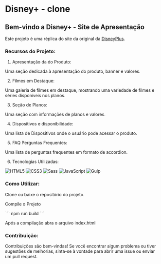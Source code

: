 # Disney+ - clone

## Bem-vindo a Disney+ - Site de Apresentação

Este projeto é uma réplica do site da original da [DisneyPlus](https://www.disneyplus.com/pt-br?cid=DSS-Search-Google-71700000075038504-&s_kwcid=AL!8468!3!576459364510!e!!g!!disney%20plus&gad_source=1&gclid=Cj0KCQiAw6yuBhDrARIsACf94RXoZFiTyWt3SZ24exlKfgp76zYMrxm63Un7Zv8R3TCsHxY-QC3km4YaAtKGEALw_wcB&gclsrc=aw.ds).

### **Recursos do Projeto:**

1. Apresentação da do Produto:

Uma seção dedicada à apresentação do produto, banner e valores.

2. Filmes em Destaque:

Uma galeria de filmes em destaque, mostrando uma variedade de filmes e séries disponíveis nos planos.

3. Seção de Planos:

Uma seção com informações de planos e valores.

4. Dispositivos e disponibilidade:

Uma lista de Dispositivos onde o usuário pode acessar o produto.

5. FAQ Perguntas Frequentes:

Uma lista de perguntas frequentes em formato de accordion.

6. Tecnologias Utilizadas:

![HTML5](https://img.shields.io/badge/html5-%23E34F26.svg?style=for-the-badge&logo=html5&logoColor=white)
![CSS3](https://img.shields.io/badge/css3-%231572B6.svg?style=for-the-badge&logo=css3&logoColor=white)
![Sass](https://img.shields.io/badge/sass-CC6699.svg?style=for-the-badge&logo=sass&logoColor=white)
![JavaScript](https://img.shields.io/badge/javascript-F7DF1E.svg?style=for-the-badge&logo=javascript&logoColor=white)
![Gulp](https://img.shields.io/badge/gulp-CF4647.svg?style=for-the-badge&logo=gulp&logoColor=white)


### **Como Utilizar:**

Clone ou baixe o repositório do projeto.

Compile o Projeto 

ˋˋˋ
npm run build
 ˋˋˋ

Após a compilação abra o arquivo index.html

### **Contribuição:**

Contribuições são bem-vindas! Se você encontrar algum problema ou tiver sugestões de melhorias, sinta-se à vontade para abrir uma issue ou enviar um pull request.